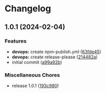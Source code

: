 # Changelog

## 1.0.1 (2024-02-04)


### Features

* **devops:** create npm-publish.yml ([63fde45](https://github.com/nico-i/commitlint-plugin-spend/commit/63fde45b4ca1b290fadffd2994d16356385b3c68))
* **devops:** create release-please ([214482a](https://github.com/nico-i/commitlint-plugin-spend/commit/214482a452a772542901f2fd37ef4666dcf2cee8))
* initial commit ([a99a92b](https://github.com/nico-i/commitlint-plugin-spend/commit/a99a92be1a9dda44ccc9139b4bd6250fed4b18ac))


### Miscellaneous Chores

* release 1.0.1 ([193c980](https://github.com/nico-i/commitlint-plugin-spend/commit/193c98067e20d11886d92e0e3e543d14cfb11b7c))
